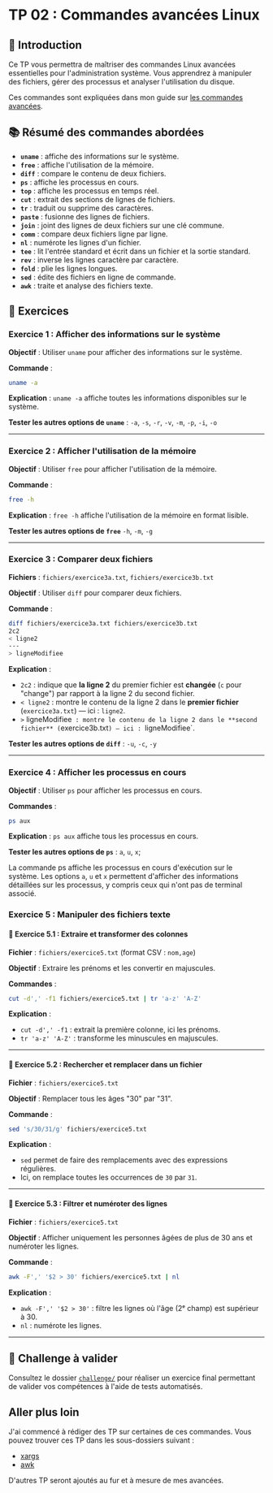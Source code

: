 # TP 02 : Commandes avancées Linux

## 🧠 Introduction

Ce TP vous permettra de maîtriser des commandes Linux avancées essentielles pour
l'administration système. Vous apprendrez à manipuler des fichiers, gérer des
processus et analyser l'utilisation du disque.

Ces commandes sont expliquées dans mon guide sur [les commandes
avancées](https://blog.stephane-robert.info/docs/admin-serveurs/linux/commandes-avancees/).

## 📚 Résumé des commandes abordées

- **`uname`** : affiche des informations sur le système.
- **`free`** : affiche l'utilisation de la mémoire.
- **`diff`** : compare le contenu de deux fichiers.
- **`ps`** : affiche les processus en cours.
- **`top`** : affiche les processus en temps réel.
- **`cut`** : extrait des sections de lignes de fichiers.
- **`tr`** : traduit ou supprime des caractères.
- **`paste`** : fusionne des lignes de fichiers.
- **`join`** : joint des lignes de deux fichiers sur une clé commune.
- **`comm`** : compare deux fichiers ligne par ligne.
- **`nl`** : numérote les lignes d'un fichier.
- **`tee`** : lit l'entrée standard et écrit dans un fichier et la sortie
  standard.
- **`rev`** : inverse les lignes caractère par caractère.
- **`fold`** : plie les lignes longues.
- **`sed`** : édite des fichiers en ligne de commande.
- **`awk`** : traite et analyse des fichiers texte.

## 🧪 Exercices

### Exercice 1 : Afficher des informations sur le système

**Objectif** : Utiliser `uname` pour afficher des informations sur le système.

**Commande** :

```bash
uname -a
```

**Explication** : `uname -a` affiche toutes les informations disponibles sur le
système.

**Tester les autres options de `uname`** : `-a`, `-s`, `-r`, `-v`, `-m`, `-p`,
`-i`, `-o`

---

### Exercice 2 : Afficher l'utilisation de la mémoire

**Objectif** : Utiliser `free` pour afficher l'utilisation de la mémoire.

**Commande** :

```bash
free -h
```


**Explication** : `free -h` affiche l'utilisation de la mémoire en format
lisible.

**Tester les autres options de `free`** `-h`, `-m`, `-g`

---

### Exercice 3 : Comparer deux fichiers

**Fichiers** : `fichiers/exercice3a.txt`, `fichiers/exercice3b.txt`

**Objectif** : Utiliser `diff` pour comparer deux fichiers.

**Commande** :

```bash
diff fichiers/exercice3a.txt fichiers/exercice3b.txt
2c2
< ligne2
---
> ligneModifiee
```

**Explication** :

- `2c2` : indique que **la ligne 2** du premier fichier est **changée** (`c`
  pour "change") par rapport à la ligne 2 du second fichier.
- `< ligne2` : montre le contenu de la ligne 2 dans le **premier fichier**
  (`exercice3a.txt`) — ici : `ligne2`.
- `>` ligneModifiee` : montre le contenu de la ligne 2 dans le **second
  fichier** (`exercice3b.txt`) — ici : `ligneModifiee`.

**Tester les autres options de `diff`** : `-u`, `-c`, `-y`

---

### Exercice 4 : Afficher les processus en cours

**Objectif** : Utiliser `ps` pour afficher les processus en cours.

**Commandes** :

```bash
ps aux
```

**Explication** : `ps aux` affiche tous les processus en cours.

**Tester les autres options de `ps`** : `a`, `u`, `x`;

La commande ps affiche les processus en cours d'exécution sur le système. Les
options `a`, `u` et `x` permettent d'afficher des informations détaillées sur
les processus, y compris ceux qui n'ont pas de terminal associé.

### Exercice 5 : Manipuler des fichiers texte

#### 🧪 Exercice 5.1 : Extraire et transformer des colonnes

**Fichier** : `fichiers/exercice5.txt` (format CSV : `nom,age`)

**Objectif** : Extraire les prénoms et les convertir en majuscules.

**Commandes** :

```bash
cut -d',' -f1 fichiers/exercice5.txt | tr 'a-z' 'A-Z'
```

**Explication** :

- `cut -d',' -f1` : extrait la première colonne, ici les prénoms.
- `tr 'a-z' 'A-Z'` : transforme les minuscules en majuscules.

---

#### 🧪 Exercice 5.2 : Rechercher et remplacer dans un fichier

**Fichier** : `fichiers/exercice5.txt`

**Objectif** : Remplacer tous les âges "30" par "31".

**Commande** :

```bash
sed 's/30/31/g' fichiers/exercice5.txt
```

**Explication** :

- `sed` permet de faire des remplacements avec des expressions régulières.
- Ici, on remplace toutes les occurrences de `30` par `31`.

---

#### 🧪 Exercice 5.3 : Filtrer et numéroter des lignes

**Fichier** : `fichiers/exercice5.txt`

**Objectif** : Afficher uniquement les personnes âgées de plus de 30 ans et
numéroter les lignes.

**Commande** :

```bash
awk -F',' '$2 > 30' fichiers/exercice5.txt | nl
```

**Explication** :

- `awk -F',' '$2 > 30'` : filtre les lignes où l'âge (2ᵉ champ) est supérieur à
  30.
- `nl` : numérote les lignes.

---

## 🏁 Challenge à valider

Consultez le dossier [`challenge/`](./challenge/) pour réaliser un exercice
final permettant de valider vos compétences à l'aide de tests automatisés.

## Aller plus loin

J'ai commencé à rédiger des TP sur certaines de ces commandes. Vous pouvez
trouver ces TP dans les sous-dossiers suivant :

- [xargs](https://github.com/stephrobert/linux-training/tree/main/tp-02-1-xargs)
- [awk](https://github.com/stephrobert/linux-training/tree/main/tp-02-3-awk)

D'autres TP seront ajoutés au fur et à mesure de mes avancées.